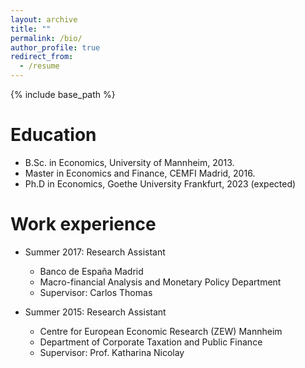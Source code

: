 ```yaml
---
layout: archive
title: ""
permalink: /bio/
author_profile: true
redirect_from:
  - /resume
---
```


{% include base_path %}

Education
======
* B.Sc. in Economics, University of Mannheim, 2013.
* Master in Economics and Finance, CEMFI Madrid, 2016.
* Ph.D in Economics, Goethe University Frankfurt, 2023 (expected)

Work experience
======
* Summer 2017: Research Assistant
  * Banco de España Madrid 
  * Macro-financial Analysis and Monetary Policy Department
  * Supervisor: Carlos Thomas

* Summer 2015: Research Assistant
  * Centre for European Economic Research (ZEW) Mannheim
  * Department of Corporate Taxation and Public Finance
  * Supervisor: Prof. Katharina Nicolay
  
